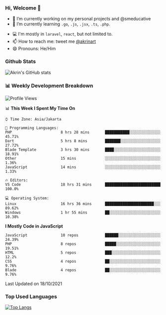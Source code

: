 ### Hi, Welcome 👋

<!--
**akrindev/akrindev** is a ✨ _special_ ✨ repository because its `README.md` (this file) appears on your GitHub profile.

Here are some ideas to get you started:
-->


- 🔭 I’m currently working on my personal projects and @smeducative
- 🌱 I’m currently learning `.go`, `.js`, `.jsx`, `.ts`, `.php`.
<!-- - 👯 I’m looking to collaborate on -->
<!-- - 🤔 I’m looking for help with ... -->
- 💻 I'm mostly in `laravel`, `react`, but not limited to.
- 📫 How to reach me: tweet me [@akrinart](https://twitter.com/Akrinart)
- 😄 Pronouns: He/Him


### Github Stats
![Akrin's GitHub stats](https://github-readme-stats.vercel.app/api?username=akrindev&show_icons=true&theme=react&count_private=true)

### 📊 Weekly Development Breakdown

<!--START_SECTION:waka-->
![Profile Views](http://img.shields.io/badge/Profile%20Views-46-blue)

📊 **This Week I Spent My Time On** 

```text
⌚︎ Time Zone: Asia/Jakarta

💬 Programming Languages: 
PHP                      8 hrs 28 mins       ███████████░░░░░░░░░░░░░░   45.71% 
Dart                     5 hrs 8 mins        ███████░░░░░░░░░░░░░░░░░░   27.72% 
Blade Template           3 hrs 30 mins       ████░░░░░░░░░░░░░░░░░░░░░   18.91% 
Other                    15 mins             ░░░░░░░░░░░░░░░░░░░░░░░░░   1.36% 
JavaScript               14 mins             ░░░░░░░░░░░░░░░░░░░░░░░░░   1.33%

🔥 Editors: 
VS Code                  18 hrs 31 mins      █████████████████████████   100.0%

💻 Operating System: 
Linux                    16 hrs 36 mins      ██████████████████████░░░   89.62% 
Windows                  1 hr 55 mins        ██░░░░░░░░░░░░░░░░░░░░░░░   10.38%

```

**I Mostly Code in JavaScript** 

```text
JavaScript               10 repos            ██████░░░░░░░░░░░░░░░░░░░   24.39% 
PHP                      8 repos             █████░░░░░░░░░░░░░░░░░░░░   19.51% 
HTML                     5 repos             ███░░░░░░░░░░░░░░░░░░░░░░   12.2% 
CSS                      4 repos             ██░░░░░░░░░░░░░░░░░░░░░░░   9.76% 
Blade                    4 repos             ██░░░░░░░░░░░░░░░░░░░░░░░   9.76%

```



 Last Updated on 18/10/2021
<!--END_SECTION:waka-->

### Top Used Languages
[![Top Langs](https://github-readme-stats.vercel.app/api/top-langs/?username=akrindev&hide=blade,html&langs_count=4)](https://github.com/akrindev)
